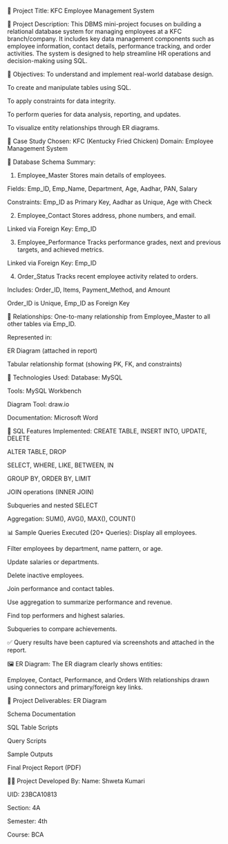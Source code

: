 🧾 Project Title:
KFC Employee Management System

📌 Project Description:
This DBMS mini-project focuses on building a relational database system for managing employees at a KFC branch/company. It includes key data management components such as employee information, contact details, performance tracking, and order activities. The system is designed to help streamline HR operations and decision-making using SQL.

🎯 Objectives:
To understand and implement real-world database design.

To create and manipulate tables using SQL.

To apply constraints for data integrity.

To perform queries for data analysis, reporting, and updates.

To visualize entity relationships through ER diagrams.

🧠 Case Study Chosen:
KFC (Kentucky Fried Chicken)
Domain: Employee Management System

🧱 Database Schema Summary:
1. Employee_Master
Stores main details of employees.

Fields: Emp_ID, Emp_Name, Department, Age, Aadhar, PAN, Salary

Constraints: Emp_ID as Primary Key, Aadhar as Unique, Age with Check

2. Employee_Contact
Stores address, phone numbers, and email.

Linked via Foreign Key: Emp_ID

3. Employee_Performance
Tracks performance grades, next and previous targets, and achieved metrics.

Linked via Foreign Key: Emp_ID

4. Order_Status
Tracks recent employee activity related to orders.

Includes: Order_ID, Items, Payment_Method, and Amount

Order_ID is Unique, Emp_ID as Foreign Key

🔁 Relationships:
One-to-many relationship from Employee_Master to all other tables via Emp_ID.

Represented in:

ER Diagram (attached in report)

Tabular relationship format (showing PK, FK, and constraints)

💾 Technologies Used:
Database: MySQL

Tools: MySQL Workbench 

Diagram Tool: draw.io

Documentation: Microsoft Word

🔎 SQL Features Implemented:
CREATE TABLE, INSERT INTO, UPDATE, DELETE

ALTER TABLE, DROP

SELECT, WHERE, LIKE, BETWEEN, IN

GROUP BY, ORDER BY, LIMIT

JOIN operations (INNER JOIN)

Subqueries and nested SELECT

Aggregation: SUM(), AVG(), MAX(), COUNT()

📊 Sample Queries Executed (20+ Queries):
Display all employees.

Filter employees by department, name pattern, or age.

Update salaries or departments.

Delete inactive employees.

Join performance and contact tables.

Use aggregation to summarize performance and revenue.

Find top performers and highest salaries.

Subqueries to compare achievements.

✅ Query results have been captured via screenshots and attached in the report.

🖼 ER Diagram:
The ER diagram clearly shows entities:

Employee, Contact, Performance, and Orders With relationships drawn using connectors and primary/foreign key links.

📑 Project Deliverables:
ER Diagram

Schema Documentation

SQL Table Scripts

Query Scripts

Sample Outputs

Final Project Report (PDF)

👨‍💻 Project Developed By:
Name: Shweta Kumari

UID: 23BCA10813

Section: 4A

Semester: 4th

Course: BCA

